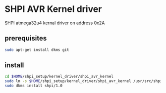 # SHPI AVR Kernel driver

SHPI atmega32u4 kernal driver on address 0x2A


## prerequisites

```bash
sudo apt-get install dkms git
```


## install


```bash
cd $HOME/shpi_setup/kernel_driver/shpi_avr_kernel 
sudo ln -s $HOME/shpi_setup/kernel_driver/shpi_avr_kernel /usr/src/shpi-1.0
sudo dkms install shpi/1.0
```
